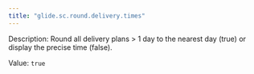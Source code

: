 ```yaml
---
title: "glide.sc.round.delivery.times"
---
```


Description: Round all delivery plans > 1 day to the nearest day (true) or display the precise time (false).

Value: `true`